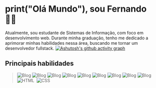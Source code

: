 
# print("Olá Mundo"), sou Fernando 👋🏼

  

Atualmente, sou estudante de Sistemas de Informação, com foco em desenvolvimento web. Durante minha graduação, tenho me dedicado a aprimorar minhas habilidades nessa área, buscando me tornar um desenvolvedor fullstack.
[![Ashutosh's github activity graph](https://github-readme-activity-graph.vercel.app/graph?username=fernandopassoss&theme=high-contrast)](https://github.com/ashutosh00710/github-readme-activity-graph)

## Principais habilidades
  >![Blog](https://img.shields.io/badge/MySQL-005C84?style=for-the-badge&logo=mysql&logoColor=white) ![Blog](https://img.shields.io/badge/Spring-6DB33F?style=for-the-badge&logo=spring&logoColor=white) ![Blog](https://img.shields.io/badge/React-20232A?style=for-the-badge&logo=react&logoColor=61DAFB) ![Blog](https://img.shields.io/badge/React_Native-20232A?style=for-the-badge&logo=react&logoColor=61DAFB) ![Blog]( https://img.shields.io/badge/CSS-239120?&style=for-the-badge&logo=css3&logoColor=white) 
![Blog](https://img.shields.io/badge/Node.js-43853D?style=for-the-badge&logo=node.js&logoColor=white) ![Blog](https://img.shields.io/badge/JavaScript-323330?style=for-the-badge&logo=javascript&logoColor=F7DF1E) ![Blog](https://img.shields.io/badge/Java-ED8B00?style=for-the-badge&logo=openjdk&logoColor=white) ![Blog](https://img.shields.io/badge/HTML-239120?style=for-the-badge&logo=html5&logoColor=white)![HTML](https://img.shields.io/badge/-HTML-800080?style=for-the-badge&logo=html5&logoColor=orange&labelColor=800080)&nbsp;
![CSS](https://img.shields.io/badge/-CSS-800080?style=for-the-badge&logo=CSS3&logoColor=1572B6&labelColor=800080)&nbsp;

